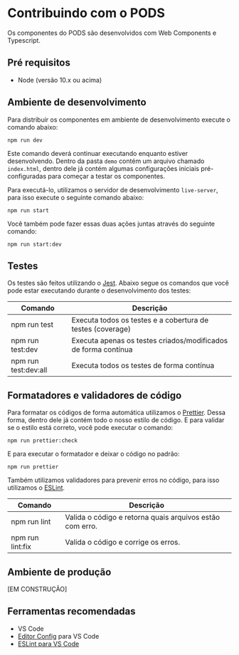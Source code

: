 # Contribuindo com o PODS

Os componentes do PODS são desenvolvidos com Web Components e Typescript.

## Pré requisitos

- Node (versão 10.x ou acima)

## Ambiente de desenvolvimento

Para distribuir os componentes em ambiente de desenvolvimento execute o comando abaixo:

```
npm run dev
```

Este comando deverá continuar executando enquanto estiver desenvolvendo. Dentro da pasta `demo`
contém um arquivo chamado `index.html`, dentro dele já contém algumas configurações iniciais pré-configuradas
para começar a testar os componentes.

Para executá-lo, utilizamos o servidor de desenvolvimento `live-server`, para isso execute o seguinte comando abaixo:

```
npm run start
```

Você também pode fazer essas duas ações juntas através do seguinte comando:

```
npm run start:dev
```

## Testes

Os testes são feitos utilizando o [Jest](https://jestjs.io/). Abaixo segue os comandos que você pode
estar executando durante o desenvolvimento dos testes:

| Comando              | Descrição                                                      |
| -------------------- | -------------------------------------------------------------- |
| npm run test         | Executa todos os testes e a cobertura de testes (coverage)     |
| npm run test:dev     | Executa apenas os testes criados/modificados de forma contínua |
| npm run test:dev:all | Executa todos os testes de forma contínua                      |

## Formatadores e validadores de código

Para formatar os códigos de forma automática utilizamos o [Prettier](https://prettier.io/). Dessa forma, dentro
dele já contém todo o nosso estilo de código. E para validar se o estilo está correto, você pode executar o comando:

```
npm run prettier:check
```

E para executar o formatador e deixar o código no padrão:

```
npm run prettier
```

Também utilizamos validadores para prevenir erros no código, para isso utilizamos o [ESLint](https://eslint.org/).

| Comando          | Descrição                                                |
| ---------------- | -------------------------------------------------------- |
| npm run lint     | Valida o código e retorna quais arquivos estão com erro. |
| npm run lint:fix | Valida o código e corrige os erros.                      |

## Ambiente de produção

[EM CONSTRUÇÃO]

## Ferramentas recomendadas

- VS Code
- [Editor Config](https://editorconfig.org/) para VS Code
- [ESLint para VS Code](https://marketplace.visualstudio.com/items?itemName=dbaeumer.vscode-eslint)
